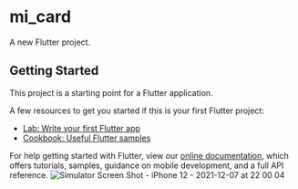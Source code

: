 # mi_card

A new Flutter project.

## Getting Started

This project is a starting point for a Flutter application.

A few resources to get you started if this is your first Flutter project:

- [Lab: Write your first Flutter app](https://flutter.dev/docs/get-started/codelab)
- [Cookbook: Useful Flutter samples](https://flutter.dev/docs/cookbook)

For help getting started with Flutter, view our
[online documentation](https://flutter.dev/docs), which offers tutorials,
samples, guidance on mobile development, and a full API reference.
![Simulator Screen Shot - iPhone 12 - 2021-12-07 at 22 00 04](https://user-images.githubusercontent.com/92898115/146061627-1db44b18-1f5a-42d1-b1d1-ff25d5e2e29f.png)
